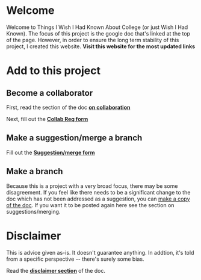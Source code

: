 # Welcome

Welcome to Things I Wish I Had Known About College (or just Wish I Had Known). The focus of this project is the google doc that's linked at the top of the page. However, in order to ensure the long term stability of this project, I created this website. **Visit this website for the most updated links**

# Add to this project

## Become a collaborator

First, read the section of the doc [**on collaboration**](https://docs.google.com/document/d/19_JHmwugRqefrHMWd3hp4iLn2lFvA7Rb2OhApmZupbc/edit#heading=h.5kahg2qsxls8)

Next, fill out the [**Collab Req form**](https://docs.google.com/forms/d/e/1FAIpQLSe8GFZ_0WNpav3qNvHFfXvwNOw195cOrozIYFSUQOJgSYawng/viewform?usp=sf_link)

## Make a suggestion/merge a branch

Fill out the [**Suggestion/merge form**](https://docs.google.com/forms/d/e/1FAIpQLSe8qWwIA6xOxx55R4bqVfLQVgbkH21BabkPiUfnB_ZtMOVjGA/viewform?usp=sf_link)

## Make a branch

Because this is a project with a very broad focus, there may be some disagreement. If you feel like there needs to be a significant change to the doc which has not been addressed as a suggestion, you can [make a copy of the doc](https://support.google.com/docs/answer/49114?co=GENIE.Platform%3DDesktop&hl=en#zippy=%2Cmake-a-copy-of-a-file). If you want it to be posted again here see the section on suggestions/merging.

# Disclaimer

This is advice given as-is. It doesn't guarantee anything. In addtion, it's told from a specific perspective -- there's surely some bias.

Read the [**disclaimer section**](https://docs.google.com/document/d/19_JHmwugRqefrHMWd3hp4iLn2lFvA7Rb2OhApmZupbc/edit#heading=h.4nayv1yfbqvt) of the doc.
